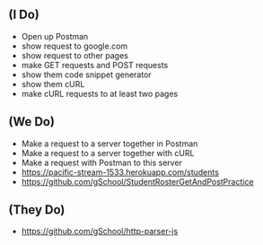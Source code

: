 ## **(I Do)**

* Open up Postman
* show request to google.com
* show request to other pages
* make GET requests and POST requests
* show them code snippet generator
* show them cURL
* make cURL requests to at least two pages

## **(We Do)**

* Make a request to a server together in Postman
* Make a request to a server together with cURL
* Make a request with Postman to this server
* https://pacific-stream-1533.herokuapp.com/students
* https://github.com/gSchool/StudentRosterGetAndPostPractice

## **(They Do)**

* https://github.com/gSchool/http-parser-js


